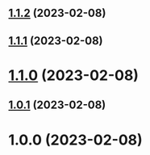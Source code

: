 ## [1.1.2](https://github.com/acelectic/tom-tom-manager/compare/v1.1.1...v1.1.2) (2023-02-08)

## [1.1.1](https://github.com/acelectic/tom-tom-manager/compare/v1.1.0...v1.1.1) (2023-02-08)

# [1.1.0](https://github.com/acelectic/tom-tom-manager/compare/v1.0.1...v1.1.0) (2023-02-08)

## [1.0.1](https://github.com/acelectic/tom-tom-manager/compare/v1.0.0...v1.0.1) (2023-02-08)

# 1.0.0 (2023-02-08)
